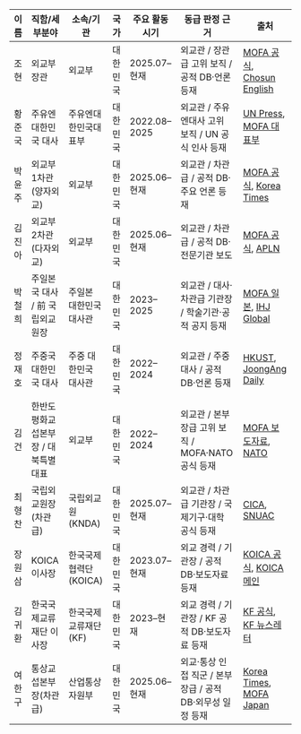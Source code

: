 | 이름  | 직함/세부분야             | 소속/기관          | 국가   | 주요 활동 시기     | 동급 판정 근거                             | 출처                                                                                                                                                                                                                                                                          |
| --- | ------------------- | -------------- | ---- | ------------ | ------------------------------------ | --------------------------------------------------------------------------------------------------------------------------------------------------------------------------------------------------------------------------------------------------------------------------- |
| 조현  | 외교부 장관              | 외교부            | 대한민국 | 2025.07–현재   | 외교관 / 장관급 고위 보직 / 공적 DB·언론 등재        | [MOFA 공식](https://www.mofa.go.kr/eng/wpge/m_24811/contents.do), [Chosun English](https://www.chosun.com/english/world-en/2025/09/13/66OCUOEAWBH65PY7ADPPKAHT2E/)                                                                                                            |
| 황준국 | 주유엔 대한민국 대사         | 주유엔대한민국대표부     | 대한민국 | 2022.08–2025 | 외교관 / 주유엔대사 고위 보직 / UN 공식 인사 등재      | [UN Press](https://press.un.org/en/2022/bio5458.doc.htm), [MOFA 대표부](https://overseas.mofa.go.kr/un-en/brd/m_26611/view.do?seq=229)                                                                                                                                         |
| 박윤주 | 외교부 1차관(양자외교)       | 외교부            | 대한민국 | 2025.06–현재   | 외교관 / 차관급 / 공적 DB·주요 언론 등재           | [MOFA 공식](https://www.mofa.go.kr/eng/wpge/m_5741/contents.do), [Korea Times](https://www.koreatimes.co.kr/southkorea/politics/20250610/lee-appoints-vice-ministers-of-finance-foreign-affairs-chief-trade-negotiator)                                                       |
| 김진아 | 외교부 2차관(다자외교)       | 외교부            | 대한민국 | 2025.06–현재   | 외교관 / 차관급 / 공적 DB·전문기관 보도            | [MOFA 공식](https://www.mofa.go.kr/eng/wpge/m_5742/contents.do), [APLN](https://www.apln.network/news/notice/congratulations-to-jina-kim-on-her-appointment-as-roks-second-vice-minister-of-foreign-affairs)                                                                  |
| 박철희 | 주일본국 대사 / 前 국립외교원장  | 주일본 대한민국 대사관   | 대한민국 | 2023–2025    | 외교관 / 대사·차관급 기관장 / 학술기관·공적 공지 등재     | [MOFA 일본](https://www.mofa.go.kr/jp-ko/brd/m_23288/index.do?44932=), [IHJ Global](https://ihj.global/en/ambassador-in-town-lists/)                                                                                                                                          |
| 정재호 | 주중국 대한민국 대사         | 주중 대한민국 대사관    | 대한민국 | 2022–2024    | 외교관 / 주중대사 / 공적 DB·언론 등재             | [HKUST](https://hkust.edu.hk/news/hkust-welcomes-ambassador-republic-korea-china), [JoongAng Daily](https://koreajoongangdaily.joins.com/news/2024-05-07/national/diplomacy/Foreign-Ministry-says-probe-on-Korean-envoy-to-China-didnt-warrant-disciplinary-action/2041536) |
| 김건  | 한반도평화교섭본부장 / 대북특별대표 | 외교부            | 대한민국 | 2022–2024    | 외교관 / 본부장급 고위 보직 / MOFA·NATO 공식 등재   | [MOFA 보도자료](https://www.mofa.go.kr/eng/brd/m_5676/view.do?seq=322308), [NATO](https://www.nato.int/cps/en/natohq/news_222135.htm)                                                                                                                                           |
| 최형찬 | 국립외교원장(차관급)         | 국립외교원(KNDA)    | 대한민국 | 2025.07–현재   | 외교관 / 차관급 기관장 / 국제기구·대학 공식 등재        | [CICA](https://www.s-cica.org/index.php?id=2191&t=press_releases&view=page), [SNUAC](https://snuac.snu.ac.kr/eng/index.php/2025/09/08/news-snuac-cohosts-intl-conf-on-middle-east/)                                                                                         |
| 장원삼 | KOICA 이사장           | 한국국제협력단(KOICA) | 대한민국 | 2023.07–현재   | 외교 경력 / 기관장 / 공적 DB·보도자료 등재          | [KOICA 공식](https://www.koica.go.kr/koica_en/3502/subview.do), [KOICA 메인](https://www.koica.go.kr/koica_en/index.do)                                                                                                                                                         |
| 김귀환 | 한국국제교류재단 이사장        | 한국국제교류재단(KF)   | 대한민국 | 2023–현재      | 외교 경력 / 기관장 / KF 공적 DB·보도자료 등재       | [KF 공식](https://www.kf.or.kr/kfEng/cm/cntnts/cntntsView2.do?mi=2128), [KF 뉴스레터](https://www.kf.or.kr/kfNewsletter/mgzinSubViewPage.do?langTy=ENG&mgzinSn=13821&mgzinSubSn=15006)                                                                                            |
| 여한구 | 통상교섭본부장(차관급)        | 산업통상자원부        | 대한민국 | 2025.06–현재   | 외교·통상 인접 직군 / 본부장급 / 공적 DB·외무성 일정 등재 | [Korea Times](https://www.koreatimes.co.kr/southkorea/politics/20250610/lee-appoints-vice-ministers-of-finance-foreign-affairs-chief-trade-negotiator), [MOFA Japan](https://www.mofa.go.jp/whats/2025_index07.html)                                                        |
